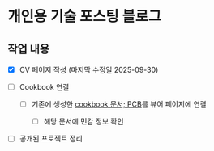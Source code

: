 # 개인용 기술 포스팅 블로그

## 작업 내용

- [X] CV 페이지 작성 (마지막 수정일 2025-09-30)

- [ ] Cookbook 연결
  
  - [ ] 기존에 생성한 [cookbook 문서; PCB](https://github.com/SEOULTECH-AIS-gyounghun6612/Personal-CookBook.git)를 뷰어 페이지에 연결

    - [ ] 해당 문서에 민감 정보 확인

- [ ] 공개된 프로젝트 정리
